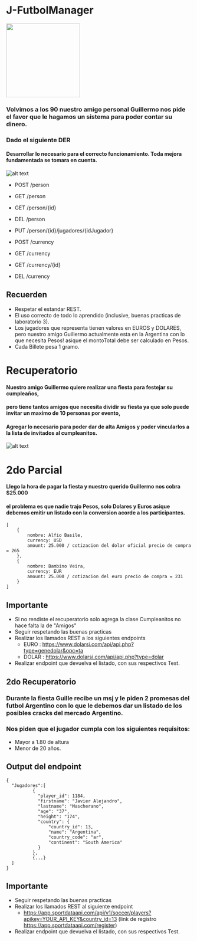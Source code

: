 # J-FutbolManager

<p align='left' >
<img src='https://pbs.twimg.com/media/EFRSGOkXkAUf31O.jpg' width="200">
</p>

### Volvimos a los 90 nuestro amigo personal Guillermo nos pide el favor que le hagamos un sistema para poder contar su dinero.
### Dado el siguiente DER
#### Desarrollar lo necesario para el correcto funcionamiento. Toda mejora fundamentada se tomara en cuenta.

![alt text](der.jpg "Title")

* POST /person
* GET  /person
* GET  /person/{id}
* DEL  /person
* PUT  /person/{id}/jugadores/{idJugador} 


* POST /currency
* GET  /currency
* GET  /currency/{id}
* DEL  /currency


## Recuerden
* Respetar el estandar REST.
* El uso correcto de todo lo aprendido (inclusive, buenas practicas de laboratorio 3).
* Los jugadores que representa tienen valores en EUROS y DOLARES, pero nuestro amigo Guillermo actualmente esta en la Argentina con lo que necesita Pesos! asique el montoTotal debe ser calculado en Pesos.
* Cada Billete pesa 1 gramo.



# Recuperatorio 

#### Nuestro amigo Guillermo quiere realizar una fiesta para festejar su cumpleaños,
#### pero tiene tantos amigos que necesita dividir su fiesta ya que solo puede invitar un maximo de 10 personas por evento,
#### Agregar lo necesario para poder dar de alta Amigos y poder vincularlos a la lista de invitados al cumpleanitos.  
![alt text](der2.jpg "Title")

# 2do Parcial

#### Llego la hora de pagar la fiesta y nuestro querido Guillermo nos cobra $25.000
#### el problema es que nadie trajo Pesos, solo Dolares y Euros asique debemos emitir un listado con la conversion acorde a los participantes.
```
[
    {
        nombre: Alfio Basile,
        currency: USD
        amount: 25.000 / cotizacion del dolar oficial precio de compra = 265
    },
    {
        nombre: Bambino Veira,
        currency: EUR
        amount: 25.000 / cotizacion del euro precio de compra = 231
    }
]
```
## Importante
* Si no rendiste el recuperatorio solo agrega la clase Cumpleanitos no hace falta la de "Amigos"
* Seguir respetando las buenas practicas
* Realizar los llamados REST a los siguientes endpoints
    * EURO  : https://www.dolarsi.com/api/api.php?type=genedolar&opc=ta
    * DOLAR : https://www.dolarsi.com/api/api.php?type=dolar
* Realizar endpoint que devuelva el listado, con sus respectivos Test.    


## 2do Recuperatorio

### Durante la fiesta Guille recibe un msj y le piden 2 promesas del futbol Argentino con lo que le debemos dar un listado de los posibles cracks del mercado Argentino.
### Nos piden que el jugador cumpla con los siguientes requisitos: 
* Mayor a 1.80 de altura
* Menor de 20 años.

## Output del endpoint
```
{
  "Jugadores":[
          {
            "player_id": 1184,
            "firstname": "Javier Alejandro",
            "lastname": "Mascherano",
            "age": "37",
            "height": "174",
            "country": {
                "country_id": 13,
                "name": "Argentina",
                "country_code": "ar",
                "continent": "South America"
            }
          },
          {...}
  ]
}
```


## Importante
* Seguir respetando las buenas practicas
* Realizar los llamados REST al siguiente endpoint
  * https://app.sportdataapi.com/api/v1/soccer/players?apikey=YOUR_API_KEY&country_id=13   (link de registro https://app.sportdataapi.com/register)
* Realizar endpoint que devuelva el listado, con sus respectivos Test.  